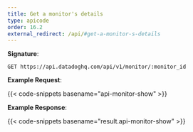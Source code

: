 ```yaml
---
title: Get a monitor's details
type: apicode
order: 16.2
external_redirect: /api/#get-a-monitor-s-details
---
```


**Signature**:

`GET https://api.datadoghq.com/api/v1/monitor/:monitor_id`

**Example Request**:

{{< code-snippets basename="api-monitor-show" >}}

**Example Response**:

{{< code-snippets basename="result.api-monitor-show" >}}

